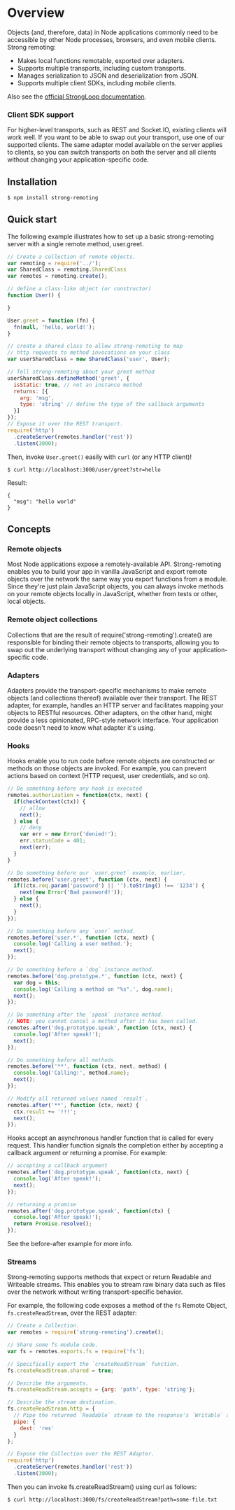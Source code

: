 # Overview
Objects (and, therefore, data) in Node applications commonly need to be accessible by other Node processes, browsers, and even mobile clients.   Strong remoting:

 * Makes local functions remotable, exported over adapters.
 * Supports multiple transports, including custom transports.
 * Manages serialization to JSON and deserialization from JSON.
 * Supports multiple client SDKs, including mobile clients.

<div class="confluence-hide">
Also see the <a href="http://loopback.io/doc/en/lb2/Strong-Remoting.html">official StrongLoop documentation</a>.</div>

### Client SDK support

For higher-level transports, such as REST and Socket.IO, existing clients will work well. If you want to be able to swap out your transport, use one of our supported clients. The same adapter model available on the server applies to clients, so you can switch transports on both the server and all clients without changing your application-specific code.

## Installation

```sh
$ npm install strong-remoting
```

## Quick start

The following example illustrates how to set up a basic strong-remoting server with a single remote method, user.greet.

```js
// Create a collection of remote objects.
var remoting = require('../');
var SharedClass = remoting.SharedClass
var remotes = remoting.create();

// define a class-like object (or constructor)
function User() {

}

User.greet = function (fn) {
  fn(null, 'hello, world!');
}

// create a shared class to allow strong-remoting to map
// http requests to method invocations on your class
var userSharedClass = new SharedClass('user', User);

// Tell strong-remoting about your greet method
userSharedClass.defineMethod('greet', {
  isStatic: true, // not an instance method
  returns: [{
    arg: 'msg',
    type: 'string' // define the type of the callback arguments
  }]
});
// Expose it over the REST transport.
require('http')
  .createServer(remotes.handler('rest'))
  .listen(3000);
```

Then, invoke `User.greet()` easily with `curl` (or any HTTP client)!

    $ curl http://localhost:3000/user/greet?str=hello

Result:

```
{
  "msg": "hello world"
}
```

## Concepts

### Remote objects

Most Node applications expose a remotely-available API.  Strong-remoting enables you to build your app in vanilla JavaScript and export remote objects over the network the same way you export functions from a module. Since they're just plain JavaScript objects, you can always invoke methods on your remote objects locally in JavaScript, whether from tests or other, local objects.

### Remote object collections

Collections that are the result of require('strong-remoting').create() are responsible for binding their remote objects to transports, allowing you to swap out the underlying transport without changing any of your application-specific code.

### Adapters

Adapters provide the transport-specific mechanisms to make remote objects (and collections thereof) available over their transport. The REST adapter, for example, handles an HTTP server and facilitates mapping your objects to RESTful resources. Other adapters, on the other hand, might provide a less opinionated, RPC-style network interface. Your application code doesn't need to know what adapter it's using.

### Hooks

Hooks enable you to run code before remote objects are constructed or methods on those objects are invoked. For example, you can prevent actions based on context (HTTP request, user credentials, and so on).

```js
// Do something before any hook is executed
remotes.authorization = function(ctx, next) {
  if(checkContext(ctx)) {
    // allow
    next();
  } else {
    // deny
    var err = new Error('denied!');
    err.statusCode = 401;
    next(err);
  }
}

// Do something before our `user.greet` example, earlier.
remotes.before('user.greet', function (ctx, next) {
  if((ctx.req.param('password') || '').toString() !== '1234') {
    next(new Error('Bad password!'));
  } else {
    next();
  }
});

// Do something before any `user` method.
remotes.before('user.*', function (ctx, next) {
  console.log('Calling a user method.');
  next();
});

// Do something before a `dog` instance method.
remotes.before('dog.prototype.*', function (ctx, next) {
  var dog = this;
  console.log('Calling a method on "%s".', dog.name);
  next();
});

// Do something after the `speak` instance method.
// NOTE: you cannot cancel a method after it has been called.
remotes.after('dog.prototype.speak', function (ctx, next) {
  console.log('After speak!');
  next();
});

// Do something before all methods.
remotes.before('**', function (ctx, next, method) {
  console.log('Calling:', method.name);
  next();
});

// Modify all returned values named `result`.
remotes.after('**', function (ctx, next) {
  ctx.result += '!!!';
  next();
});
```

Hooks accept an asynchronous handler function that is called for every request. This handler function signals the completion either by accepting a callback argument or returning a promise.  For example:

```js
// accepting a callback argument
remotes.after('dog.prototype.speak', function(ctx, next) {
  console.log('After speak!');
  next();
});

// returning a promise
remotes.after('dog.prototype.speak', function(ctx) {
  console.log('After speak!');
  return Promise.resolve();
});
```

See the before-after example for more info.

### Streams

Strong-remoting supports methods that expect or return Readable and Writeable streams. This enables you to stream raw binary data such as files over the network without writing transport-specific behavior.

For example, the following code exposes a method of the `fs` Remote Object, `fs.createReadStream`, over the REST adapter:

```js
// Create a Collection.
var remotes = require('strong-remoting').create();

// Share some fs module code.
var fs = remotes.exports.fs = require('fs');

// Specifically export the `createReadStream` function.
fs.createReadStream.shared = true;

// Describe the arguments.
fs.createReadStream.accepts = {arg: 'path', type: 'string'};

// Describe the stream destination.
fs.createReadStream.http = {
  // Pipe the returned `Readable` stream to the response's `Writable` stream.
  pipe: {
    dest: 'res'
  }
};

// Expose the Collection over the REST Adapter.
require('http')
  .createServer(remotes.handler('rest'))
  .listen(3000);
```

Then you can invoke fs.createReadStream() using curl as follows:

    $ curl http://localhost:3000/fs/createReadStream?path=some-file.txt

